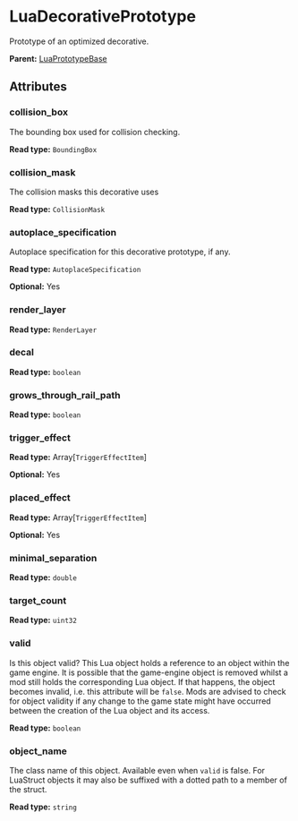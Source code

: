 # LuaDecorativePrototype

Prototype of an optimized decorative.

**Parent:** [LuaPrototypeBase](LuaPrototypeBase.md)

## Attributes

### collision_box

The bounding box used for collision checking.

**Read type:** `BoundingBox`

### collision_mask

The collision masks this decorative uses

**Read type:** `CollisionMask`

### autoplace_specification

Autoplace specification for this decorative prototype, if any.

**Read type:** `AutoplaceSpecification`

**Optional:** Yes

### render_layer

**Read type:** `RenderLayer`

### decal

**Read type:** `boolean`

### grows_through_rail_path

**Read type:** `boolean`

### trigger_effect

**Read type:** Array[`TriggerEffectItem`]

**Optional:** Yes

### placed_effect

**Read type:** Array[`TriggerEffectItem`]

**Optional:** Yes

### minimal_separation

**Read type:** `double`

### target_count

**Read type:** `uint32`

### valid

Is this object valid? This Lua object holds a reference to an object within the game engine. It is possible that the game-engine object is removed whilst a mod still holds the corresponding Lua object. If that happens, the object becomes invalid, i.e. this attribute will be `false`. Mods are advised to check for object validity if any change to the game state might have occurred between the creation of the Lua object and its access.

**Read type:** `boolean`

### object_name

The class name of this object. Available even when `valid` is false. For LuaStruct objects it may also be suffixed with a dotted path to a member of the struct.

**Read type:** `string`

